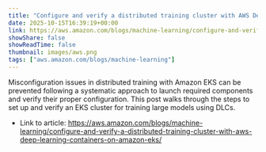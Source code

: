 ```yaml
---
title: "Configure and verify a distributed training cluster with AWS Deep Learning Containers on Amazon EKS"
date: 2025-10-15T16:39:19+00:00
link: https://aws.amazon.com/blogs/machine-learning/configure-and-verify-a-distributed-training-cluster-with-aws-deep-learning-containers-on-amazon-eks/
showShare: false
showReadTime: false
thumbnail: images/aws.png
tags: ["aws.amazon.com/blogs/machine-learning"]
---
```

Misconfiguration issues in distributed training with Amazon EKS can be prevented following a systematic approach to launch required components and verify their proper configuration. This post walks through the steps to set up and verify an EKS cluster for training large models using DLCs.

- Link to article: https://aws.amazon.com/blogs/machine-learning/configure-and-verify-a-distributed-training-cluster-with-aws-deep-learning-containers-on-amazon-eks/